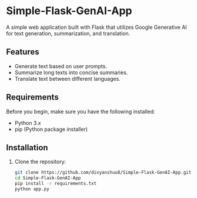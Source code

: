# Simple-Flask-GenAI-App

A simple web application built with Flask that utilizes Google Generative AI for text generation, summarization, and translation.

## Features

- Generate text based on user prompts.
- Summarize long texts into concise summaries.
- Translate text between different languages.

## Requirements

Before you begin, make sure you have the following installed:

- Python 3.x
- pip (Python package installer)

## Installation

1. Clone the repository:
   ```bash
   git clone https://github.com/divyanshuu8/Simple-Flask-GenAI-App.git
   cd Simple-Flask-GenAI-App
   pip install -r requirements.txt
   python app.py

